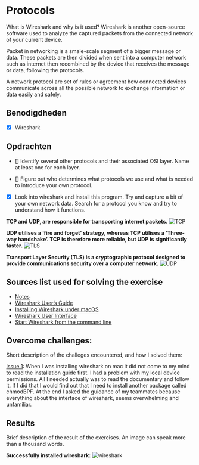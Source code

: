 # Protocols

What is Wireshark and why is it used? Wireshark is another open-source software used to analyze the captured packets from the connected network of your current device.

Packet in networking is a smale-scale segment of a bigger message or data. These packets are then divided when sent into a computer network such as internet then recombined by the device that receives the message or data, following the protocols.

A network protocol are set of rules or agreement how connected devices communicate across all the possible network to exchange information or data easily and safely.

## Benodigdheden

- [x] Wireshark

## Opdrachten

- [] Identify several other protocols and their associated OSI layer. Name at least one for each layer.

- [] Figure out who determines what protocols we use and what is needed to introduce your own protocol.

- [x] Look into wireshark and install this program. Try and capture a bit of your own network data. Search for a protocol you know and try to understand how it functions.

**TCP and UDP, are responsible for transporting internet packets.**
![TCP](https://github.com/techgrounds/techgrounds-anj-dtmr/blob/main/00_includes/week-2-includes/ntw-03-tcp.png)
 
**UDP utilises a ‘fire and forget’ strategy, whereas TCP utilises a ‘Three-way handshake’. TCP is therefore more reliable, but UDP is significantly faster.**
![TLS](https://github.com/techgrounds/techgrounds-anj-dtmr/blob/main/00_includes/week-2-includes/ntw-03-tls.png)

**Transport Layer Security (TLS) is a cryptographic protocol designed to provide communications security over a computer network.**
![UDP](https://github.com/techgrounds/techgrounds-anj-dtmr/blob/main/00_includes/week-2-includes/ntw-03-udp.png)


## Sources list used for solving the exercise

- [Notes](https://docs.google.com/document/d/1GaGwkxfNT111mAfbfSYxYx1cGNx9vpuk/edit#)
- [Wireshark User’s Guide](https://www.wireshark.org/docs/wsug_html/#ChIntroWhatIs)
- [Installing Wireshark under macOS](https://www.wireshark.org/docs/wsug_html_chunked/ChBuildInstallOSXInstall.html)
- [Wireshark User Interface](https://www.wireshark.org/docs/wsug_html_chunked/ChapterUsing.html)
- [Start Wireshark from the command line](https://www.wireshark.org/docs/wsug_html_chunked/ChCustCommandLine.html)

## Overcome challenges:

Short description of the challeges encountered, and how I solved them:

[Issue 1](https://github.com/techgrounds/techgrounds-anj-dtmr/blob/main/00_includes/week-2-includes/ntw-03-issue1.png): When I was installing wireshark on mac it did not come to my mind to read the installation guide first. I had a problem with my local device permissions. All I needed actually was to read the documentary and follow it. If I did that I would find out that I need to install another package called chmodBPF. At the end I asked the guidance of my teammates because everything about the interface of wireshark, seems overwhelming and unfamiliar.

## Results

Brief description of the result of the exercises. An image can speak more than a thousand words.

**Successfully installed wireshark:**
![wireshark](https://github.com/techgrounds/techgrounds-anj-dtmr/blob/main/00_includes/week-2-includes/ntw-03-wireshark.png)
